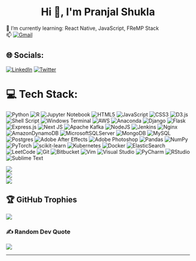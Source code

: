 <h1 align="center">Hi 👋, I'm Pranjal Shukla</h1>

🌱 I’m currently learning: React Native, JavaScript, FReMP Stack<br>📫 [![Gmail](https://img.shields.io/badge/Gmail-d14836.svg?logo=gmail&logoColor=white)](mailto:pranjal779@gmail.com)
<br>

<!--![](https://komarev.com/ghpvc/?username=pranjal779)-->

## 🌐 Socials:
[![LinkedIn](https://img.shields.io/badge/LinkedIn-%230077B5.svg?logo=linkedin&logoColor=white)](https://www.linkedin.com/in/pranjaldevpy/) [![Twitter](https://img.shields.io/badge/Twitter-%231DA1F2.svg?logo=Twitter&logoColor=white)](https://twitter.com/pran_jello)

# 💻 Tech Stack:
![Python](https://img.shields.io/badge/python-3670A0?style=plastic&logo=python&logoColor=ffdd54) ![R](https://img.shields.io/badge/r-%23276DC3.svg?style=plastic&logo=r&logoColor=white) ![Jupyter Notebook](https://img.shields.io/badge/jupyter-%23FA0F00.svg?style=plastic&logo=jupyter&logoColor=white) ![HTML5](https://img.shields.io/badge/html5-%23E34F26.svg?style=plastic&logo=html5&logoColor=white) ![JavaScript](https://img.shields.io/badge/javascript-%23323330.svg?style=plastic&logo=javascript&logoColor=%23F7DF1E) ![CSS3](https://img.shields.io/badge/css3-%231572B6.svg?style=plastic&logo=css3&logoColor=white) ![D3.js](https://img.shields.io/badge/d3%20js-F9A03C?style=plastic&logo=d3.js&logoColor=white) ![Shell Script](https://img.shields.io/badge/shell_script-%23121011.svg?style=plastic&logo=gnu-bash&logoColor=white) ![Windows Terminal](https://img.shields.io/badge/Windows%20Terminal-%234D4D4D.svg?style=plastic&logo=windows-terminal&logoColor=white) ![AWS](https://img.shields.io/badge/AWS-%23FF9900.svg?style=plastic&logo=amazon-aws&logoColor=white) ![Anaconda](https://img.shields.io/badge/Anaconda-%2344A833.svg?style=plastic&logo=anaconda&logoColor=white) ![Django](https://img.shields.io/badge/django-%23092E20.svg?style=plastic&logo=django&logoColor=white) ![Flask](https://img.shields.io/badge/Flask-000000?style=plastic&logo=flask&logoColor=white) ![Express.js](https://img.shields.io/badge/express.js-%23404d59.svg?style=plastic&logo=express&logoColor=%2361DAFB) ![Next JS](https://img.shields.io/badge/Next-black?style=plastic&logo=next.js&logoColor=white) ![Apache Kafka](https://img.shields.io/badge/Apache%20Kafka-000?style=plastic&logo=apachekafka) ![NodeJS](https://img.shields.io/badge/node.js-6DA55F?style=plastic&logo=node.js&logoColor=white) ![Jenkins](https://img.shields.io/badge/jenkins-%232C5263.svg?style=plastic&logo=jenkins&logoColor=white) ![Nginx](https://img.shields.io/badge/nginx-%23009639.svg?style=plastic&logo=nginx&logoColor=white) ![AmazonDynamoDB](https://img.shields.io/badge/Amazon%20DynamoDB-4053D6?style=plastic&logo=Amazon%20DynamoDB&logoColor=white) ![MicrosoftSQLServer](https://img.shields.io/badge/Microsoft%20SQL%20Sever-CC2927?style=plastic&logo=microsoft%20sql%20server&logoColor=white) ![MongoDB](https://img.shields.io/badge/MongoDB-%234ea94b.svg?style=plastic&logo=mongodb&logoColor=white) ![MySQL](https://img.shields.io/badge/mysql-%2300f.svg?style=plastic&logo=mysql&logoColor=white) ![Postgres](https://img.shields.io/badge/postgres-%23316192.svg?style=plastic&logo=postgresql&logoColor=white) ![Adobe After Effects](https://img.shields.io/badge/Adobe%20After%20Effects-9999FF.svg?style=plastic&logo=Adobe%20After%20Effects&logoColor=white) ![Adobe Photoshop](https://img.shields.io/badge/adobephotoshop-%2331A8FF.svg?style=plastic&logo=adobephotoshop&logoColor=white) ![Pandas](https://img.shields.io/badge/pandas-%23150458.svg?style=plastic&logo=pandas&logoColor=white) ![NumPy](https://img.shields.io/badge/numpy-%23013243.svg?style=plastic&logo=numpy&logoColor=white) ![PyTorch](https://img.shields.io/badge/PyTorch-%23EE4C2C.svg?style=plastic&logo=PyTorch&logoColor=white) ![scikit-learn](https://img.shields.io/badge/scikit--learn-%23F7931E.svg?style=plastic&logo=scikit-learn&logoColor=white) ![Kubernetes](https://img.shields.io/badge/kubernetes-%23326ce5.svg?style=plastic&logo=kubernetes&logoColor=white) ![Docker](https://img.shields.io/badge/docker-%230db7ed.svg?style=plastic&logo=docker&logoColor=white) ![ElasticSearch](https://img.shields.io/badge/-ElasticSearch-005571?style=plastic&logo=elasticsearch) ![LeetCode](https://img.shields.io/badge/LeetCode-000000?style=plastic&logo=LeetCode&logoColor=#d16c06) ![Git](https://img.shields.io/badge/git-%23F05033.svg?style=plastic&logo=git&logoColor=white) ![Bitbucket](https://img.shields.io/badge/bitbucket-%230047B3.svg?style=plastic&logo=bitbucket&logoColor=white) ![Vim](https://img.shields.io/badge/VIM-%2311AB00.svg?style=plastic&logo=vim&logoColor=white) ![Visual Studio](https://img.shields.io/badge/Visual%20Studio-5C2D91.svg?style=plastic&logo=visual-studio&logoColor=white) ![PyCharm](https://img.shields.io/badge/pycharm-143?style=plastic&logo=pycharm&logoColor=black&color=black&labelColor=green) ![RStudio](https://img.shields.io/badge/RStudio-4285F4?style=plastic&logo=rstudio&logoColor=white) ![Sublime Text](https://img.shields.io/badge/sublime_text-%23575757.svg?style=plastic&logo=sublime-text&logoColor=important)

![](https://github-readme-stats.vercel.app/api?username=pranjal779&theme=dark&hide_border=false&include_all_commits=true&count_private=true)<br/>
![](https://github-readme-streak-stats.herokuapp.com/?user=pranjal779&theme=dark&hide_border=false)<br/>
![](https://github-readme-stats.vercel.app/api/top-langs/?username=pranjal779&theme=dark&hide_border=false&include_all_commits=true&count_private=true&layout=compact)

## 🏆 GitHub Trophies
![](https://github-profile-trophy.vercel.app/?username=pranjal779&theme=monokai&no-frame=false&no-bg=false&margin-w=4)



### ✍️ Random Dev Quote
![](https://quotes-github-readme.vercel.app/api?type=horizontal&theme=radical)


---



